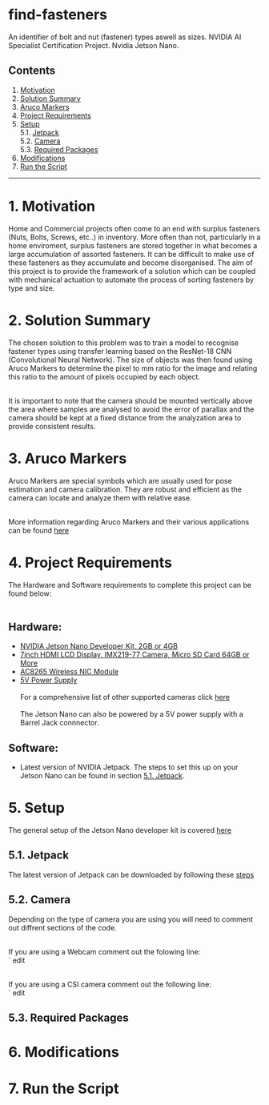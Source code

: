 # find-fasteners
An identifier of bolt and nut (fastener) types aswell as sizes. NVIDIA AI Specialist Certification Project. Nvidia Jetson Nano.
## Contents
1. [Motivation](#1-motivation)
2. [Solution Summary](#2-solution-summary)
3. [Aruco Markers](#3-aruco-markers)
4. [Project Requirements](#4-project-requirements)
5. [Setup](#5-setup)<br>
  5.1. [Jetpack](#51-jetpack)<br>
  5.2. [Camera](#52-camera)<br>
  5.3. [Required Packages](#53-required-packages)<br>
6. [Modifications](#6-modifications)
7. [Run the Script](#7-run-the-script)
<hr>

# 1. Motivation

Home and Commercial projects often come to an end with surplus fasteners (Nuts, Bolts, Screws, etc..) in inventory. More often than not, particularly in a home enviroment, surplus fasteners are stored together in what becomes a large accumulation of assorted fasteners. It can be difficult to make use of these fasteners as they accumulate and become disorganised. The aim of this project is to provide the framework of a solution which can be coupled with mechanical actuation to automate the process of sorting fasteners by type and size.

# 2. Solution Summary

The chosen solution to this problem was to train a model to recognise fastener types using transfer learning based on the ResNet-18 CNN (Convolutional Neural Network). The size of objects was then found using Aruco Markers to determine the pixel to mm ratio for the image and relating this ratio to the amount of pixels occupied by each object. <br> <br>

It is important to note that the camera should be mounted vertically above the area where samples are analysed to avoid the error of parallax and the camera should be kept at a fixed distance from the analyzation area to provide consistent results.

# 3. Aruco Markers

Aruco Markers are special symbols which are usually used for pose estimation and camera calibration. They are robust and efficient as the camera can locate and analyze them with relative ease. <br> <br>

More information regarding Aruco Markers and their various applications can be found [here](https://docs.opencv.org/4.x/d9/d6d/tutorial_table_of_content_aruco.html)

# 4. Project Requirements

The Hardware and Software requirements to complete this project can be found below: <br> <br>
## Hardware:<br>
* [NVIDIA Jetson Nano Developer Kit, 2GB or 4GB](https://developer.nvidia.com/embedded/jetson-nano-developer-kit)
* [7inch HDMI LCD Display, IMX219-77 Camera, Micro SD Card 64GB or More](https://www.amazon.com/Developer-Accessories-Powerful-Development-XYGStudy/dp/B08629Y5JR/ref=sr_1_1_sspa?dchild=1&keywords=nvidia%2Bjetson%2Bnano%2Bdisplay&qid=1606178640&sr=8-1-spons&spLa=ZW5jcnlwdGVkUXVhbGlmaWVyPUEzTkZDV1A2REZGVVhPJmVuY3J5cHRlZElkPUExMDM4NDgyMkdTS1dWSkNXWks0WSZlbmNyeXB0ZWRBZElkPUEwMzk0NjI2MzlVVUlZUzVFQkxVUCZ3aWRnZXROYW1lPXNwX2F0ZiZhY3Rpb249Y2xpY2tSZWRpcmVjdCZkb05vdExvZ0NsaWNrPXRydWU&th=1)
* [AC8265 Wireless NIC Module](https://www.amazon.com/Wireless-AC8265-Wireless-Developer-Support-Bluetooth/dp/B07V9B5C6M/ref=pd_day0fbt_img_1/130-9141069-3820329?pd_rd_w=Icn1h&pf_rd_p=bcb8482a-3db5-4b0b-9f15-b86e24acdb00&pf_rd_r=A4ZYHQHC7F6DSBTK2D52&pd_rd_r=7c30cc4d-383b-432a-8a7f-1a4192f57d70&pd_rd_wg=uGeVN&pd_rd_i=B07V9B5C6M&psc=1)
* [5V Power Supply](https://www.amazon.com/gp/product/B07TYQRXTK/ref=ppx_yo_dt_b_asin_title_o02_s00?ie=UTF8&psc=1)<br> <br>
For a comprehensive list of other supported cameras click [here](https://developer.nvidia.com/embedded/jetson-partner-supported-cameras?t1_max-resolution=4K)<br> <br>
The Jetson Nano can also be powered by a 5V power supply with a Barrel Jack connnector.

## Software:<br>
* Latest version of NVIDIA Jetpack. The steps to set this up on your Jetson Nano can be found in section [5.1. Jetpack](#51-jetpack).

# 5. Setup

The general setup of the Jetson Nano developer kit is covered [here](https://developer.nvidia.com/embedded/learn/get-started-jetson-nano-devkit)

## 5.1. Jetpack

The latest version of Jetpack can be downloaded by following these [steps](https://developer.nvidia.com/embedded/learn/get-started-jetson-nano-devkit#write)

## 5.2. Camera

Depending on the type of camera you are using you will need to comment out diffrent sections of the code.<br> <br>

If you are using a Webcam comment out the folowing line:<br>
` edit <br> <br>

If you are using a CSI camera comment out the following line:<br>
` edit

## 5.3. Required Packages



# 6. Modifications



# 7. Run the Script


